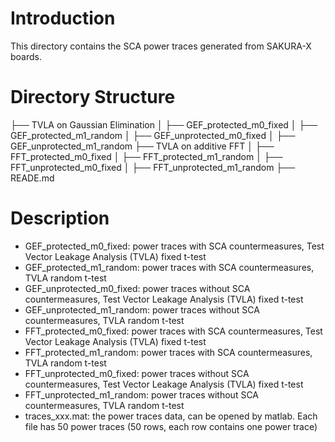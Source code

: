 # Introduction
This directory contains the SCA power traces generated from SAKURA-X boards.

# Directory Structure
├── TVLA on Gaussian Elimination
│  ├── GEF_protected_m0_fixed
│  ├── GEF_protected_m1_random
│  ├── GEF_unprotected_m0_fixed
│  ├── GEF_unprotected_m1_random
├── TVLA on additive FFT
│  ├── FFT_protected_m0_fixed
│  ├── FFT_protected_m1_random
│  ├── FFT_unprotected_m0_fixed
│  ├── FFT_unprotected_m1_random
├── READE.md


# Description
* GEF_protected_m0_fixed: power traces with SCA countermeasures, Test Vector Leakage Analysis (TVLA) fixed t-test
* GEF_protected_m1_random: power traces with SCA countermeasures, TVLA random t-test
* GEF_unprotected_m0_fixed: power traces without SCA countermeasures, Test Vector Leakage Analysis (TVLA) fixed t-test
* GEF_unprotected_m1_random: power traces without SCA countermeasures, TVLA random t-test
* FFT_protected_m0_fixed: power traces with SCA countermeasures, Test Vector Leakage Analysis (TVLA) fixed t-test
* FFT_protected_m1_random: power traces with SCA countermeasures, TVLA random t-test
* FFT_unprotected_m0_fixed: power traces without SCA countermeasures, Test Vector Leakage Analysis (TVLA) fixed t-test
* FFT_unprotected_m1_random: power traces without SCA countermeasures, TVLA random t-test
* traces_xxx.mat: the power traces data, can be opened by matlab. Each file has 50 power traces (50 rows, each row contains one power trace)
